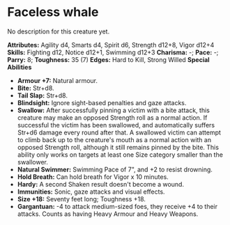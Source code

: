 # Faceless whale

No description for this creature yet.

**Attributes:** Agility d4, Smarts d4, Spirit d6, Strength d12+8, Vigor
d12+4
**Skills:** Fighting d12, Notice d12+1, Swimming d12+3
**Charisma:** -; **Pace:** -; **Parry:** 8; **Toughness:** 35 (7)
**Edges:** Hard to Kill, Strong Willed
**Special Abilities**

- **Armour +7:** Natural armour.
- **Bite:** Str+d8.
- **Tail Slap:** Str+d8.
- **Blindsight:** Ignore sight-based penalties and gaze attacks.
- **Swallow:** After successfully pinning a victim with a bite attack,
this creature may make an opposed Strength roll as a normal action. If
successful the victim has been swallowed, and automatically suffers
Str+d6 damage every round after that. A swallowed victim can attempt to
climb back up to the creature's mouth as a normal action with an
opposed Strength roll, although it still remains pinned by the bite.
This ability only works on targets at least one Size category smaller
than the swallower.
- **Natural Swimmer:** Swimming Pace of 7", and +2 to resist drowning.
- **Hold Breath:** Can hold breath for Vigor x 10 minutes.
- **Hardy:** A second Shaken result doesn't become a wound.
- **Immunities:** Sonic, gaze attacks and visual effects.
- **Size +18:** Seventy feet long; Toughness +18.
- **Gargantuan:** -4 to attack medium-sized foes, they receive +4 to
their attacks. Counts as having Heavy Armour and Heavy Weapons.
